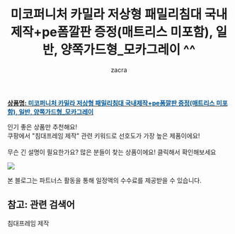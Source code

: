 ﻿---
layout: post
title:  "미코퍼니처 카밀라 저상형 패밀리침대 국내제작+pe폼깔판 증정(매트리스 미포함), 일반, 양쪽가드형_모카그레이 ^^"
author: zacra
categories: [ 아이템 ]
tags: [침대프레임 제작]
image: https://static.coupangcdn.com/image/vendor_inventory/7e3f/56d72561be8a3f28e8cac05c969237e57257aefb7127a61fe84b8a782b12.jpg 
description: "쿠팡에서 침대프레임 제작 관련 키워드로 가장 고객 선호도가 높은 제품이랍니다."
rating: 4.5
---

<a href="https://link.coupang.com/re/AFFSDP?lptag=AF8407795&pageKey=2336380117&itemId=4045734021&vendorItemId=72029877360&traceid=V0-153-2e22cf9d687ff6c6"><b>상품명: <font color='#01579B'>미코퍼니처 카밀라 저상형 패밀리침대 국내제작+pe폼깔판 증정(매트리스 미포함), 일반, 양쪽가드형_모카그레이</font></b></a>

인기 좋은 상품만 추천해요!<br/>
쿠팡에서 "침대프레임 제작" 관련 키워드로 선호도가 가장 높은 제품이에요!<br/><br/>
무슨 긴 설명이 필요한가요? 많은 분들이 찾는 상품이에요!
클릭해서 확인해보세요


<a href="https://link.coupang.com/re/AFFSDP?lptag=AF8407795&pageKey=2336380117&itemId=4045734021&vendorItemId=72029877360&traceid=V0-153-2e22cf9d687ff6c6"><img src="https://thumbnail8.coupangcdn.com/thumbnails/remote/q89/image/vendor_inventory/a4c7/f40a4709dc784aada06fc4e4292a7de6dd65c82e6e1bfe5984ba5faae723.jpg"></a> 

본 블로그는 파트너스 활동을 통해 일정액의 수수료를 제공받을 수 있습니다.

## 참고: 관련 검색어    
침대프레임 제작